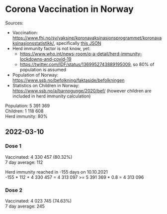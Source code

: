 # Corona Vaccination in Norway

Sources:

- Vaccination: <https://www.fhi.no/sv/vaksine/koronavaksinasjonsprogrammet/koronavaksinasjonsstatistikk/>, specifically [this JSON](https://www.fhi.no/api/chartdata/api/99119)
- Herd immunity factor is not know, yet:
  - <https://www.who.int/news-room/q-a-detail/herd-immunity-lockdowns-and-covid-19>
  - <https://twitter.com/IDF/status/1369952743889195009>, so 80% of population is assumed
- Population of Norway: <https://www.ssb.no/befolkning/faktaside/befolkningen>
- Statistics on Children in Norway: https://www.ssb.no/a/barnogunge/2020/bef/ (however children are included in herd immunity calculation)

Population: 5 391 369  
Children: 1 118 608  
Herd immunity: 80%  

## 2022-03-10

### Dose 1

Vaccinated: 4 330 457 (80.32%)  
7 day average: 112

Herd immunity reached in -155 days on 10.10.2021  
-155 * 112 + 4 330 457 = 4 313 097 >= 5 391 369 * 0.8 = 4 313 096

### Dose 2

Vaccinated: 4 023 745 (74.63%)  
7 day average: 245

